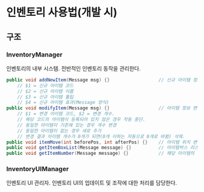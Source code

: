 # 인벤토리 사용법(개발 시)

## 구조

### InventoryManager

인벤토리의 내부 시스템. 전반적인 인벤토리 동작을 관리한다.

```c#
public void addNewItem(Message msg) {}                  // 신규 아이템 정보 등록
    // $1 = 신규 아이템 코드
    // $2 = 신규 아이템 이름
    // $3 = 신규 아이템 툴팁
    // $4 = 신규 아이템 효과(Message 양식)
public void modifyItem(Message msg) {}                  // 아이템 정보 변경.
    // $1 = 변경 아이템 코드, $2 = 변경 개수.
    // 해당 코드의 아이템이 등록되어 있지 않은 경우 작동 중단.
    // 동일한 아이템이 기존에 있는 경우 개수 변경
    // 동일한 아이템이 없는 경우 새로 추가
    // 변경 결과 아이템 개수가 0개가 되면(0개 이하는 자동으로 0개로 바뀜) 삭제.
public void itemMove(int beforePos, int afterPos) {}    // 아이템 위치 변경.
public void getItemBoxList(Message message) {}          // 아이템박스 리스트 반환. 인수 없음.
public void getItemNumber(Message message) {}           // 해당 아이템의 개수 반환. $1 = 아이템 코드
```

### InventoryUIManager

인벤토리 UI 관리자. 인벤토리 UI의 업데이트 및 조작에 대한 처리를 담당한다.
